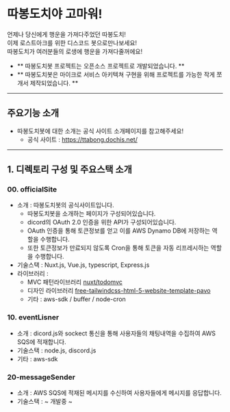 # 따봉도치야 고마워!

언제나 당신에게 행운을 가져다주었던 따봉도치!  
이제 로스트아크를 위한 디스코드 봇으로만나보세요!  
따봉도치가 여러분들의 로생에 행운을 가져다줄꺼에요!

- ** 따봉도치봇 프로젝트는 오픈소스 프로젝트로 개발되었습니다. **
- ** 따봉도치봇은 마이크로 서비스 아키텍쳐 구현을 위해 프로젝트를 가능한 작게 쪼개서 제작되었습니다. **

---

## 주요기능 소개
- 따봉도치봇에 대한 소개는 공식 사이트 소개페이지를 참고해주세요!
    - 공식 사이트 : https://ttabong.dochis.net/

---

## 1. 디렉토리 구성 및 주요스택 소개
### 00. officialSite
- 소개 : 따봉도치봇의 공식사이트입니다.
    - 따봉도치봇을 소개하는 페이지가 구성되어있습니다.
    - dicord의 OAuth 2.0 인증을 위한 API가 구성되어있습니다.
    - OAuth 인증을 통해 토큰정보를 얻고 이를 AWS Dynamo DB에 저장하는 역할을 수행합니다.
    - 또한 토큰정보가 만료되지 않도록 Cron을 통해 토큰을 자동 리프레시하는 역할을 수행합니다.
- 기술스택 : Nuxt.js, Vue.js, typescript, Express.js
- 라이브러리 :
    - MVC 패턴라이브러리 [nuxt/todomvc](https://github.com/nuxt/todomvc)
    - 디자인 라이브러리 [free-tailwindcss-html-5-website-template-pavo](https://themewagon.com/themes/free-tailwindcss-html-5-website-template-pavo/)
    - 기타 : aws-sdk / buffer / node-cron

### 10. eventLisner
- 소개 : dicord.js와 sockect 통신을 통해 사용자들의 채팅내역을 수집하여 AWS SQS에  적재합니다.
- 기술스택 : node.js, discord.js
- 기타 : aws-sdk

### 20-messageSender
- 소개 : AWS SQS에 적재된 메시지를 수신하여 사용자들에게 메시지를 응답합니다.
- 기술스택 : ~ 개발중 ~